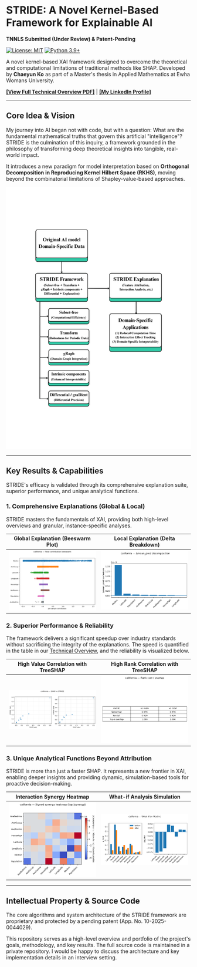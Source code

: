 # STRIDE: A Novel Kernel-Based Framework for Explainable AI

**TNNLS Submitted (Under Review) & Patent-Pending**

[![License: MIT](https://img.shields.io/badge/License-MIT-yellow.svg)](https://opensource.org/licenses/MIT)
[![Python 3.9+](https://img.shields.io/badge/python-3.9+-blue.svg)](https://www.python.org/downloads/release/python-390/)

A novel kernel-based XAI framework designed to overcome the theoretical and computational limitations of traditional methods like SHAP. Developed by **Chaeyun Ko** as part of a Master's thesis in Applied Mathematics at Ewha Womans University.

[**[View Full Technical Overview PDF]**](STRIDE_Portfolio_v2.0_20250824_Eng_ChaeyunKo.pdf) | [**[My LinkedIn Profile]**](https://www.linkedin.com/in/chaeyunko)

---

## Core Idea & Vision

My journey into AI began not with code, but with a question: What are the fundamental mathematical truths that govern this artificial "intelligence"? STRIDE is the culmination of this inquiry, a framework grounded in the philosophy of transforming deep theoretical insights into tangible, real-world impact.

It introduces a new paradigm for model interpretation based on **Orthogonal Decomposition in Reproducing Kernel Hilbert Space (RKHS)**, moving beyond the combinatorial limitations of Shapley-value-based approaches.

![STRIDE Conceptual Diagram](assets/STRIDE_diagram.png)

---

## Key Results & Capabilities

STRIDE's efficacy is validated through its comprehensive explanation suite, superior performance, and unique analytical functions.

### 1. Comprehensive Explanations (Global & Local)
STRIDE masters the fundamentals of XAI, providing both high-level overviews and granular, instance-specific analyses.

| Global Explanation (Beeswarm Plot) | Local Explanation (Delta Breakdown) |
| :---: | :---: |
| <img src="assets/stride_beeswarm.png" width="400"> | <img src="assets/ins_delta_breakdown.png" width="400"> |

### 2. Superior Performance & Reliability
The framework delivers a significant speedup over industry standards without sacrificing the integrity of the explanations. The speed is quantified in the table in our [Technical Overview](STRIDE_Portfolio_v2.0_20250824_Eng_ChaeyunKo.pdf), and the reliability is visualized below.

| High Value Correlation with TreeSHAP | High Rank Correlation with TreeSHAP |
| :---: | :---: |
| <img src="assets/shap_vs_stride.png" width="400"> | <img src="assets/rank_corr.png" width="400"> |

### 3. Unique Analytical Functions Beyond Attribution
STRIDE is more than just a faster SHAP. It represents a new frontier in XAI, enabling deeper insights and providing dynamic, simulation-based tools for proactive decision-making.

| Interaction Synergy Heatmap | What-if Analysis Simulation |
| :---: | :---: |
| <img src="assets/ins_synergy_heatmap.png" width="400"> | <img src="assets/whatif.png" width="400"> |

---

## Intellectual Property & Source Code

The core algorithms and system architecture of the STRIDE framework are proprietary and protected by a pending patent (App. No. 10-2025-0044029).

This repository serves as a high-level overview and portfolio of the project's goals, methodology, and key results. The full source code is maintained in a private repository. I would be happy to discuss the architecture and key implementation details in an interview setting.
